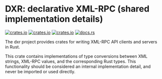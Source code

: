 # DXR: declarative XML-RPC (shared implementation details)

[![crates.io](https://img.shields.io/crates/v/dxr_shared.svg)](https://crates.io/crates/dxr_shared/)
[![crates.io](https://img.shields.io/crates/d/dxr_shared.svg)](https://crates.io/crates/dxr_shared/)
[![crates.io](https://img.shields.io/crates/l/dxr_shared.svg)](https://crates.io/crates/dxr_shared/)
[![docs.rs](https://docs.rs/dxr_shared/badge.svg)](https://docs.rs/dxr_shared/)

The dxr project provides crates for writing XML-RPC API clients and servers in Rust.

This crate contains implementations of type conversions between XML strings, XML-RPC values, and
the corresponding Rust types. This functionality should be considered an internal implementation
detail, and never be imported or used directly.
